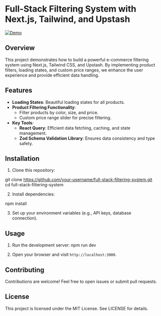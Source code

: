 # Full-Stack Filtering System with Next.js, Tailwind, and Upstash


[![Demo](https://res.cloudinary.com/marcomontalbano/image/upload/v1714008436/video_to_markdown/images/google-drive--1WusanZqn_KvSdAgjBAPkr5TIXiUtYgAj-c05b58ac6eb4c4700831b2b3070cd403.jpg)](https://drive.google.com/file/d/1WusanZqn_KvSdAgjBAPkr5TIXiUtYgAj/view?usp=drive_link "Demo")

## Overview

This project demonstrates how to build a powerful e-commerce filtering system using Next.js, Tailwind CSS, and Upstash. By implementing product filters, loading states, and custom price ranges, we enhance the user experience and provide efficient data handling.

## Features

- **Loading States**: Beautiful loading states for all products.
- **Product Filtering Functionality**:
  - Filter products by color, size, and price.
  - Custom price range slider for precise filtering.
- **Key Tools**:
  - **React Query**: Efficient data fetching, caching, and state management.
  - **Zod Schema Validation Library**: Ensures data consistency and type safety.

## Installation

1. Clone this repository:

git clone https://github.com/your-username/full-stack-filtering-system.git cd full-stack-filtering-system

2. Install dependencies:

npm install


3. Set up your environment variables (e.g., API keys, database connection).

## Usage

1. Run the development server:
npm run dev

2. Open your browser and visit `http://localhost:3000`.

## Contributing

Contributions are welcome! Feel free to open issues or submit pull requests.

## License

This project is licensed under the MIT License. See LICENSE for details.


